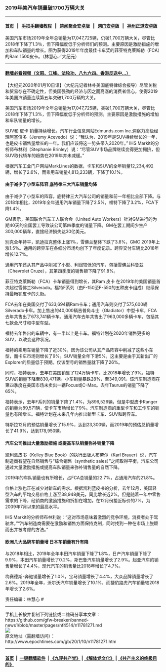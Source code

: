 ### 2019年美汽车销量破1700万辆大关
------------------------

#### [首页](https://github.com/gfw-breaker/banned-news1/blob/master/README.md) &nbsp;&nbsp;|&nbsp;&nbsp; [手把手翻墙教程](https://github.com/gfw-breaker/guides/wiki) &nbsp;&nbsp;|&nbsp;&nbsp; [禁闻聚合安卓版](https://github.com/gfw-breaker/bn-android) &nbsp;&nbsp;|&nbsp;&nbsp; [网门安卓版](https://github.com/oGate2/oGate) &nbsp;&nbsp;|&nbsp;&nbsp; [神州正道安卓版](https://github.com/SzzdOgate/update) 



<div><img alt="" class="aligncenter wp-post-image" src="http://i.epochtimes.com/assets/uploads/2020/01/2001092331422188-600x400.jpg"/>
<div class="red16 caption">
 美国汽车市场2019年全年总销量为17,047,725辆，仍破1,700万辆大关，尽管比2018年下降了1.3％，但下降幅度低于分析师们的预测。主要原因是激励措施的增加和车队销量的增长。图为获得2019年年度最佳卡车奖的菲亚特克莱斯勒（FCA）的Ram 1500皮卡。（林慧心／大纪元）
</div>
</div><hr/>

#### [翻墙必看视频（文昭、江峰、法轮功、八九六四、香港反送中...）](https://github.com/gfw-breaker/banned-news1/blob/master/pages/link3.md)

<div><p>
 【大纪元2020年01月10日讯】（大纪元记者林朴美国底特律综合报导）尽管关税和贸易存在不确定性，但美国强劲的经济与因之而高涨的消费者信心，使得2019年美国汽销量连续第五年突破1,700万辆的大关。
</p>
<p>
 美国汽车市场2019年全年总销量为17,047,725辆，突破1,700万辆大关，尽管比2018年下降了1.3%，但下降幅度低于分析师的预测。主要原因是激励措施的增加和车队销量的增长。
</p>
<p>
 SUV和
 <ok href="http://www.epochtimes.com/gb/tag/%E7%9A%AE%E5%8D%A1.html">
  皮卡
 </ok>
 销量持续增长。汽车行业信息网站Edmunds.com Inc.洞察力高级经理阿塞倍多（Jeremy Acevedo）说：“我认为，2019年是SUV持续增长的一年，也是皮卡销售量增长的一年。我们应该将这一势头带入2020年。” IHS Markit的分析师布林利（Stephanie Brinley）说：“尽管SUV市场品牌继续变得更加拥挤，但SUV取代轿车的趋势在2019年并未减缓。”
</p>
<p>
 根据汽车工业门户网站MarkLines的数据，卡车和SUV的全年销量12,234,492辆，增长了2.6%，而乘用车销量4,813,233辆，下降了10.1%。
</p>
<h4>
 由于减少了小型车阵容 底特律三大汽车销量均降
</h4>
<p>
 由于减少了小型车的阵容，底特律三大汽车公司的销量和前一年相比全部下降。与2018年相比，2019年全年通用汽车销量下降了2.5%，福特下降了3.2%，FCA下降1.4%。
</p>
<p>
 GM表示，美国联合汽车工人联合会（United Auto Workers）针对GM进行的为期40天的全国罢工导致该公司第四季度的销量下降。GM在罢工期间少生产300,000辆车，直接经济损失达30亿美元。
</p>
<p>
 别克全年持平，凯迪拉克整体上涨1%，雪佛兰整体下跌了3.8%，GMC 2019年上涨1.5%。通用的跨界车在各细分市场均创下了年度记录。跨界交付车辆比2018年增长12.7%。
</p>
<p>
 通用汽车还从其产品中削减了小型、利润较低的汽车，包括雪佛兰科鲁兹（Chevrolet Cruze），其第四季度的销售额下降了91.8%。
</p>
<p>
 菲亚特克莱斯勒（FCA）卡车销量得到增长，其Ram
 <ok href="http://www.epochtimes.com/gb/tag/%E7%9A%AE%E5%8D%A1.html">
  皮卡
 </ok>
 在2019年的美国销量首次超过雪佛兰Silverado。福特F系列（由F-150至F-550的五种皮卡组成）继续保持最畅销皮卡的头衔。
</p>
<p>
 FCA去年在美国交付了633,694辆Ram卡车；通用汽车则交付了575,600辆Silverado卡车。加上售出的40,000辆吉普角斗士（Gladiator）中型卡车，FCA去年共售出了673,741辆卡车。通用汽车去年共售出了963,000多辆卡车，包括其七款全尺寸和中型车型。
</p>
<p>
 福特去年售出的车辆中，有一半以上是卡车。福特计划在2020年销售更多的SUV，以改变这种状况。
</p>
<p>
 福特的乘用车销量下降了近30%，因为该公司从其产品阵容中削减了这些小车型，而卡车市场则增长了9%。SUV销量全年下滑5%，这主要是由于其新出厂的Explorer的质量低于预期。仅该型号的销售量就下降了26%。
</p>
<p>
 同时，福特表示，去年在美国销售了124万辆卡车，比2018年增长了9%。福特SUV的销量下降至830,471辆。小车销量暴跌28%，至349,091。该汽车制造商在第四季度在美国市场未卖出一辆Focus或C-Max。去年Taurus的销量下降了65%。
</p>
<p>
 福特表示，去年F系列的销量下降了1.4%，为896,526辆，但是中型皮卡Ranger的销量为89,571辆，使卡车市场增长了9%。汽车制造商的重型卡车和工作车的销量也有所增长。福特计划在未来几年内推出新型卡车、SUV和跨界车。
</p>
<p>
 特斯拉12月的预估销量增长了15.9%，达到23,300辆，而2019年的预估总销量增长了41.9%，达到178,950辆。
</p>
<h4>
 汽车公司推出大量激励措施 或提高车队销量弥补销量下降
</h4>
<p>
 凯利蓝皮书（Kelley Blue Book）的执行出版人布劳尔（Karl Brauer）说，汽车制造商有望在自然销售与“综合销售（synthetic sales）”之间取得平衡，汽车公司通过大量激励措施或提高车队销量来弥补销售量的自然下降。
</p>
<p>
 2019年的车队销量也有所增长，占FCA总销量的22.7%，占通用汽车的21.8%。
</p>
<p>
 价格上涨也正在减少对新车的需求。根据凯利蓝皮书的分析，去年12月，美国轻型汽车的平均交易价格上涨至38,948美元，同比增长近2%。但是随着一年中零售需求的下降，经销商的激励措施和折扣在增加，在12月份接近标价的7%，为2009年7月以来的最高水平。
</p>
<p>
 IHS Markit的分析师布林利说：“这对市场意味着激烈的竞争环境，消费者处于驾驶席。”“汽车制造商需要在激励和销售方面保持克制，同时找到一种在市场上脱颖而出并被考虑的方法。”
</p>
<h4>
 欧洲几大品牌车销量增 日本车销量有升有降
</h4>
<p>
 与2018年相比，2019年全年丰田汽车销量下降了1.8%，日产汽车销量下降了9.9%，本田汽车销量增长了0.2%，斯巴鲁汽车销量增长了2.9%。起亚汽车的销售量增长了4.4%，现代汽车的销售量比2018年增长了4.7%。
</p>
<p>
 梅赛德斯-奔驰销量增长了1.0%，宝马销量增长了4.4%，大众品牌销量增长了2.6%。2019年全年，沃尔沃汽车销量增长了10.1%，而捷豹路虎汽车销量较2018年增长了2.6%。
</p>
<p>
 责任编辑：林慧心 #
</p>
</div>
<hr/>
手机上长按并复制下列链接或二维码分享本文章：<br/>
https://github.com/gfw-breaker/banned-news1/blob/master/pages/nf4514/n11781271.md <br/>
<a href='https://github.com/gfw-breaker/banned-news1/blob/master/pages/nf4514/n11781271.md'><img src='https://github.com/gfw-breaker/banned-news1/blob/master/pages/nf4514/n11781271.md.png'/></a> <br/>
原文地址（需翻墙访问）：http://www.epochtimes.com/gb/20/1/10/n11781271.htm


------------------------
#### [首页](https://github.com/gfw-breaker/banned-news1/blob/master/README.md) &nbsp;|&nbsp; [一键翻墙软件](https://github.com/gfw-breaker/nogfw/blob/master/README.md) &nbsp;| [《九评共产党》](https://github.com/gfw-breaker/9ping.md/blob/master/README.md#九评之一评共产党是什么) | [《解体党文化》](https://github.com/gfw-breaker/jtdwh.md/blob/master/README.md) | [《共产主义的终极目的》](https://github.com/gfw-breaker/gczydzjmd.md/blob/master/README.md)


<img src='http://gfw-breaker.win/banned-news/pages/nf4514/n11781271.md' width='0px' height='0px'/>